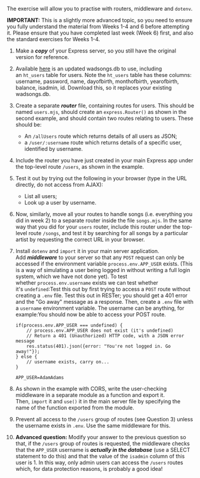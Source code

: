 The exercise will allow you to practise with routers, middleware and `dotenv`.

**IMPORTANT:** This is a slightly more advanced topic, so you need to ensure you fully understand the material from Weeks 1-4 and 6 before attempting it. Please ensure that you have completed last week (Week 6) first, and also the standard exercises for Weeks 1-4.

1. Make a ***copy*** of your Express server, so you still have the original version for reference.
2. Available [here](https://nwcourses.github.io/COM518/wadsongs.db) is an updated wadsongs.db to use, including an `ht_users` table for users. Note the `ht_users` table has these columns: username, password, name, dayofbirth, monthofbirth, yearofbirth, balance, isadmin, id. Download this, so it replaces your existing wadsongs.db.
3. Create a separate ***router*** file, containing routes for users. This should be named `users.mjs`, should create an `express.Router()` as shown in the second example, and should contain two routes relating to users. These should be:
    - An `/allUsers` route which returns details of all users as JSON;
    - a `/user/:username` route which returns details of a specific user, identified by username.
4. Include the router you have just created in your main Express app under the top-level route `/users`, as shown in the example.
5. Test it out by trying out the following in your browser (type in the URL directly, do not access from AJAX):
    - List all users;
    - Look up a user by username.
6. Now, similarly, move all your routes to handle songs (i.e. everything you did in week 2) to a separate router inside the file `songs.mjs`. In the same way that you did for your `users` router, include this router under the top-level route `/songs`, and test it by searching for all songs by a particular artist by requesting the correct URL in your browser.
7. Install `dotenv` and `import` it in your main server application. Add ***middleware*** to your server so that any `POST` request can only be accessed if the environment variable `process.env.APP_USER` exists. (This is a way of simulating a user being logged in without writing a full login system, which we have not done yet). To test whether `process.env.username` exists we can test whether it's `undefined`:Test this out by first trying to access a `POST` route without creating a `.env` file. Test this out in RESTer; you should get a 401 error and the "Go away" message as a response. Then, create a `.env` file with a `username` environment variable. The username can be anything, for example:You should now be able to access your POST route.
    
    ```
    if(process.env.APP_USER === undefined) {
        // process.env.APP_USER does not exist (it's undefined)
        // Return a 401 (Unauthorized) HTTP code, with a JSON error message
        res.status(401).json({error: "You're not logged in. Go away!"});
    } else {
        // username exists, carry on...
    }
    
    ```
    
    ```
    APP_USER=AdamAdams
    ```
    
8. As shown in the example with CORS, write the user-checking middleware in a separate module as a function and export it. Then, `import` it and `use()` it in the main server file by specifying the name of the function exported from the module.
9. Prevent all access to the `/users` group of routes (see Question 3) unless the username exists in `.env`. Use the same middleware for this.
10. **Advanced question:** Modify your answer to the previous question so that, if the `/users` group of routes is requested, the middleware checks that the `APP_USER` username is ***actually in the database*** (use a SELECT statement to do this) and that the value of the `isadmin` column of this user is 1. In this way, only admin users can access the `/users` routes which, for data protection reasons, is probably a good idea!